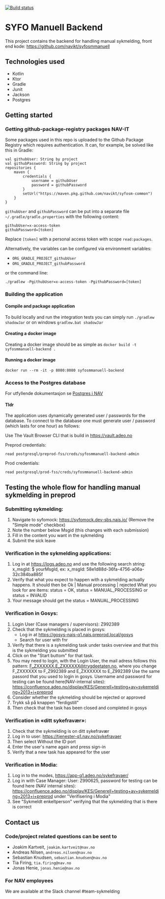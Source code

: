 [![Build status](https://github.com/navikt/syfosmmanuell-backend/workflows/Deploy%20to%20dev%20and%20prod/badge.svg)](https://github.com/navikt/syfosmmanuell-backend/workflows/Deploy%20to%20dev%20and%20prod/badge.svg)

# SYFO Manuell Backend
This project contains the backend for handling manual sykmelding, front end kode: https://github.com/navikt/syfosmmanuell

## Technologies used
* Kotlin
* Ktor
* Gradle
* Junit
* Jackson
* Postgres

## Getting started
### Getting github-package-registry packages NAV-IT
Some packages used in this repo is uploaded to the Github Package Registry which requires authentication. It can, for example, be solved like this in Gradle:
```
val githubUser: String by project
val githubPassword: String by project
repositories {
    maven {
        credentials {
            username = githubUser
            password = githubPassword
        }
        setUrl("https://maven.pkg.github.com/navikt/syfosm-common")
    }
}
```

`githubUser` and `githubPassword` can be put into a separate file `~/.gradle/gradle.properties` with the following content:

```                                                     
githubUser=x-access-token
githubPassword=[token]
```

Replace `[token]` with a personal access token with scope `read:packages`.

Alternatively, the variables can be configured via environment variables:

* `ORG_GRADLE_PROJECT_githubUser`
* `ORG_GRADLE_PROJECT_githubPassword`

or the command line:

```
./gradlew -PgithubUser=x-access-token -PgithubPassword=[token]
```

### Building the application
#### Compile and package application
To build locally and run the integration tests you can simply run `./gradlew shadowJar` or  on windows 
`gradlew.bat shadowJar`

#### Creating a docker image
Creating a docker image should be as simple as `docker build -t syfosmmanuell-backend .`

#### Running a docker image
`docker run --rm -it -p 8080:8080 syfosmmanuell-backend`

### Access to the Postgres database

For utfyllende dokumentasjon se [Postgres i NAV](https://github.com/navikt/utvikling/blob/master/PostgreSQL.md)

#### Tldr

The application uses dynamically generated user / passwords for the database.
To connect to the database one must generate user / password (which lasts for one hour)
as follows:

Use The Vault Browser CLI that is build in https://vault.adeo.no


Preprod credentials:

```
read postgresql/preprod-fss/creds/syfosmmanuell-backend-admin

```

Prod credentials:

```
read postgresql/prod-fss/creds/syfosmmanuell-backend-admin

```

## Testing the whole flow for handling manual sykmelding in preprod
### Submitting sykmelding:
1. Navigate to syfomock: https://syfomock.dev-sbs.nais.io/ (Remove the "Simple mode" checkbox)
2. Note the number below Msgid (this changes with each submission)
3. Fill in the content you want in the sykmelding
4. Submit the sick leave

### Verification in the sykmelding applications:
1. Log in at https://logs.adeo.no and use the following search string: x_msgId: $ yourMsgId, ex: x_msgId: 58e1d88d-36fa-4756-a06a-32c384ba885f
2. Verify that what you expect to happen with a sykmelding actually happens. It should then be Ok | Manual processing | rejected
   What you look for are items: status = OK, status = MANUAL_PROCESSING or status = INVALID
3. Your message should get the status = MANUAL_PROCESSING  

### Verification in Gosys:
1. Login User (Case managers / supervisors):
   Z992389
2. Check that the sykmelding is placed in gosys:
   - Log in at https://gosys-nais-q1.nais.preprod.local/gosys
   - Search for user with fnr
3. Verify that there is a sykmelding task under tasks overview and 
   that this is the sykmelding you submitted
4. Click on the "Start buttom" for that task.   
5. You may need to login, with the Login User, the mail adress follows this pattern:
    F_ZXXXXXX.E_ZXXXXXX@trygdeetaten.no, where you change F_ZXXXXXX to F_Z992389 and E_ZXXXXXX to E_Z992389
    Use the same passord that you used to login in gosys.
    Username and password for testing can be found here(NAV-internal sites):
    https://confluence.adeo.no/display/KES/Generell+testing+av+sykemelding+2013+i+preprod
6. Consider whether the sykmelding should be rejected or approved
7. Trykk så på knappen "ferdigstill"
8. Then check that the task has been closed and completed in gosys


### Verification in «ditt sykefravær»:
1. Check that the sykmelding is on ditt sykefravær
2. Log in to user: https://tjenester-q1.nav.no/sykefravaer
3. Then select Without the ID port
4. Enter the user's name again and press sign-in
5. Verify that a new task has appeared for the user

### Verification in Modia:
1. Log in to the modes, https://app-q1.adeo.no/sykefravaer/
2. Log in with Case Manager: User: Z990625, password for testing can be found here (NAV internal sites):
   https://confluence.adeo.no/display/KES/Generell+testing+av+sykemelding+2013+i+preprod under "Verifisering i Modia"
3. See "Sykmeldt enkeltperson" verifying that the sykmelding that is there is correct

## Contact us
### Code/project related questions can be sent to
* Joakim Kartveit, `joakim.kartveit@nav.no`
* Andreas Nilsen, `andreas.nilsen@nav.no`
* Sebastian Knudsen, `sebastian.knudsen@nav.no`
* Tia Firing, `tia.firing@nav.no`
* Jonas Henie, `jonas.henie@nav.no`

### For NAV employees
We are available at the Slack channel #team-sykmelding
